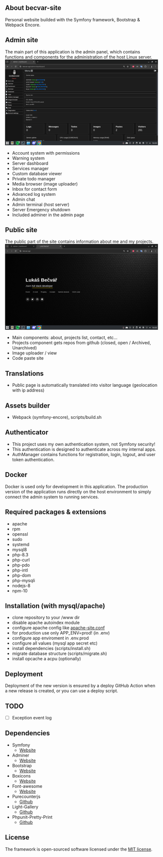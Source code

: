 ## About becvar-site
Personal website builded with the Symfony framework, Bootstrap & Webpack Encore.

## Admin site
The main part of this application is the admin panel, which contains functions and components for the administration of the host Linux server.
![Dashboard](.github/images/admin-dashboard.png)

 - Account system with permissions
 - Warning system
 - Server dashboard
 - Services manager
 - Custom database viewer
 - Private todo manager
 - Media browser (image uploader)
 - Inbox for contact form
 - Advanced log system
 - Admin chat
 - Admin terminal (host server)
 - Server Emergency shutdown
 - Included adminer in the admin page

## Public site
The public part of the site contains information about me and my projects.
![Homepage](.github/images/public-page.png)

 - Main components: about, projects list, contact, etc...
 - Projects component gets repos from github (closed, open / Archived, Unarchived)
 - Image uploader / view
 - Code paste site

## Translations
 - Public page is automatically translated into visitor language (geolocation with ip address)

## Assets builder
 - Webpack (symfony-encore), scripts/build.sh

## Authenticator
 - This project uses my own authentication system, not Symfony security!
 - This authentication is designed to authenticate across my internal apps.
 - AuthManager contains functions for registration, login, logout, and user token authentication.

## Docker
Docker is used only for development in this application. The production version of the application runs directly on the host environment to simply connect the admin system to running services.

## Required packages & extensions
 - apache 
 - rpm
 - openssl
 - sudo
 - systemd
 - mysql8
 - php-8.3
 - php-curl
 - php-pdo
 - php-intl
 - php-dom
 - php-mysqli
 - nodejs-8 
 - npm-10

## Installation (with mysql/apache)
 - clone repository to your /www dir
 - disable apache autoindex module
 - configure apache config like [apache-site.conf](./docker/configs/apache-site.conf)
 - for production use only APP_ENV=prod! (in .env)
 - configure app enviroment in .env.prod
 - configure all values (mysql app secret etc)
 - install dependencies (scripts/install.sh)
 - migrate database structure (scripts/migrate.sh)
 - install opcache a acpu (optionally)

## Deployment
Deployment of the new version is ensured by a deploy GitHub Action when a new release is created, or you can use a deploy script.

## TODO
- [ ] Exception event log

## Dependencies
* Symfony
   * [Website](https://symfony.com/)   
* Adminer
   * [Website](https://www.adminer.org/)
* Bootstrap
   * [Website](https://getbootstrap.com/)
* Boxicons
   * [Website](https://boxicons.com/)
* Font-awesome
   * [Website](https://fontawesome.com)
* Purecounterjs
   * [Github](https://github.com/srexi/purecounterjs)
* Light-Gallery
   * [Github](https://github.com/sachinchoolur/lightGallery)
* Phpunit-Pretty-Print
   * [Github](https://github.com/indentno/phpunit-pretty-print)
   
## License
The framework is open-sourced software licensed under the [MIT license](https://opensource.org/licenses/MIT).
